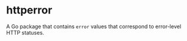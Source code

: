 # httperror
A Go package that contains `error` values that correspond to error-level HTTP statuses.
